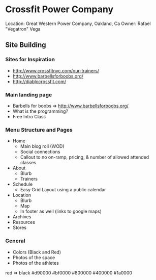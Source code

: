 # Crossfit Power Company

Location: Great Western Power Company, Oakland, Ca
Owner: Rafael "Vegatron" Vega

## Site Building

### Sites for Inspiration
* http://www.crossfitnyc.com/our-trainers/
* http://www.barbellsforboobs.org/
* http://diablocrossfit.com/

### Main landing page

* Barbells for boobs => http://www.barbellsforboobs.org/
* What is the programming?
* Free Intro Class

### Menu Structure and Pages

* Home
  * Main blog roll (WOD)
  * Social connections
  * Callout to no on-ramp, pricing, & number of allowed attended classes
* About
  * Blurb
  * Trainers
* Schedule
  * Easy Grid Layout using a public calendar
* Location
  * Blurb
  * Map
  * In footer as well (links to google maps)
* Archives
* Resources
* Stores

### General

* Colors (Black and Red)
* Photos of the space
* Photos of the athletes

red => black
#d90000
#bf0000
#800000
#400000
#1a0000
